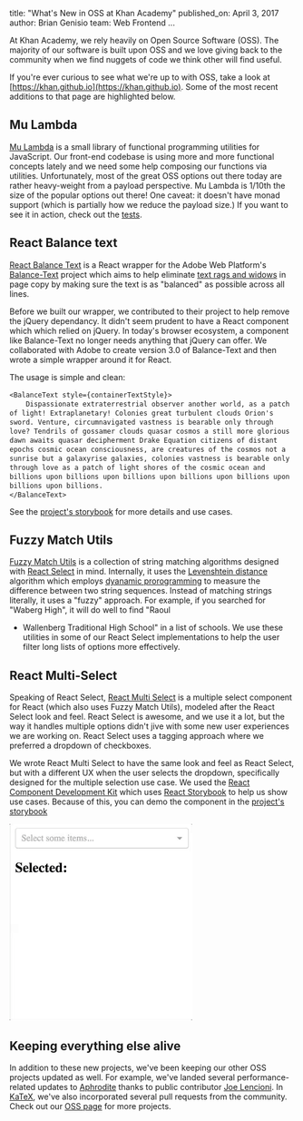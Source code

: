 title: "What's New in OSS at Khan Academy"
published_on: April 3, 2017
author: Brian Genisio
team: Web Frontend
...

At Khan Academy, we rely heavily on Open Source Software (OSS).  The majority of our software is built upon OSS and we love giving back to the community when we find nuggets of code we think other will find useful.

If you're ever curious to see what we're up to with OSS, take a look at [https://khan.github.io](https://khan.github.io).  Some of the most recent additions to that page are highlighted below.

## Mu Lambda
[Mu Lambda](https://github.com/khan/mu-lambda) is a small library of functional programming utilities for JavaScript.  Our front-end codebase is using more and more functional concepts lately and we need some help composing our functions via utilities.  Unfortunately, most of the great OSS options out there today are rather heavy-weight from a payload perspective.  Mu Lambda is 1/10th the size of the popular options out there!  One caveat: it doesn't have monad support (which is partially how we reduce the payload size.)  If you want to see it in action, check out the [tests](https://github.com/Khan/mu-lambda/blob/master/test/test.js).

## React Balance text
[React Balance Text](https://github.com/khan/react-balance-text) is a React wrapper for the Adobe Web Platform's [Balance-Text](https://github.com/adobe-webplatform/balance-text) project which aims to help eliminate [text rags and widows](https://www.fonts.com/content/learning/fontology/level-2/text-typography/rags-widows-orphans) in page copy by making sure the text is as "balanced" as possible across all lines.

Before we built our wrapper, we contributed to their project to help remove the jQuery dependancy.  It didn't seem prudent to have a React component which which relied on jQuery.  In today's browser ecosystem, a component like Balance-Text no longer needs anything that jQuery can offer.  We collaborated with Adobe to create version 3.0 of Balance-Text and then wrote a simple wrapper around it for React.

The usage is simple and clean:

```
<BalanceText style={containerTextStyle}>
    Dispassionate extraterrestrial observer another world, as a patch of light! Extraplanetary! Colonies great turbulent clouds Orion's sword. Venture, circumnavigated vastness is bearable only through love? Tendrils of gossamer clouds quasar cosmos a still more glorious dawn awaits quasar decipherment Drake Equation citizens of distant epochs cosmic ocean consciousness, are creatures of the cosmos not a sunrise but a galaxyrise galaxies, colonies vastness is bearable only through love as a patch of light shores of the cosmic ocean and billions upon billions upon billions upon billions upon billions upon billions upon billions.
</BalanceText>
```

See the [project's storybook](https://khan.github.io/react-balance-text/) for more details and use cases.

## Fuzzy Match Utils
[Fuzzy Match Utils](https://github.com/Khan/fuzzy-match-utils) is a collection of string matching algorithms designed with [React Select](https://github.com/JedWatson/react-select) in mind.  Internally, it uses the [Levenshtein distance](https://en.wikipedia.org/wiki/Levenshtein_distance) algorithm which employs [dyanamic prorogramming](https://en.wikipedia.org/wiki/Dynamic_programming) to measure the difference between two string sequences.  Instead of matching strings literally, it uses a "fuzzy" approach.  For example, if you searched for "Waberg High", it will do well to find "Raoul
 * Wallenberg Traditional High School" in a list of schools.  We use these utilities in some of our React Select implementations to help the user filter long lists of options more effectively.

## React Multi-Select
Speaking of React Select, [React Multi Select](https://github.com/Khan/react-multi-select) is a multiple select component for React (which also uses Fuzzy Match Utils), modeled after the React Select look and feel. React Select is awesome, and we use it a lot, but the way it handles multiple options didn't jive with some new user experiences we are working on.  React Select uses a tagging approach where we preferred a dropdown of checkboxes.  

We wrote React Multi Select to have the same look and feel as React Select, but with a different UX when the user selects the dropdown, specifically designed for the multiple selection use case.  We used the [React Component Development Kit](https://github.com/storybooks/react-cdk) which uses [React Storybook](https://github.com/storybooks/react-storybook) to help us show use cases.  Because of this, you can demo the component in the [project's storybook](https://khan.github.io/react-multi-select/)

![animation of react-multi-select](/images/new-oss-activity/react-multi-select.gif)

## Keeping everything else alive
In addition to these new projects, we've been keeping our other OSS projects updated as well.  For example, we've landed several performance-related updates to [Aphrodite](https://github.com/Khan/aphrodite) thanks to public contributor [Joe Lencioni](https://github.com/lencioni).  In [KaTeX](https://github.com/Khan/KaTeX), we've also incorporated several pull requests from the community.  Check out our [OSS page](http://khan.github.io) for more projects.
